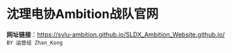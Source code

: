 # 沈理电协Ambition战队官网
**网址链接**：https://sylu-ambition.github.io/SLDX_Ambition_Website.github.io/  
`BY 运营组 Zhan_Kong`

